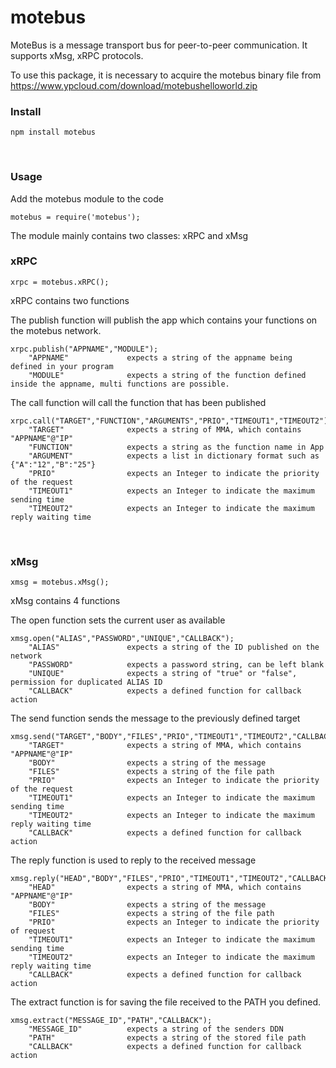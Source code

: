 # motebus

MoteBus is a message transport bus for peer-to-peer communication. It supports xMsg, xRPC protocols.

To use this package, it is necessary to acquire the motebus binary file from https://www.ypcloud.com/download/motebushelloworld.zip


### Install 

    npm install motebus
    
### Usage

Add the motebus module to the code
    
    motebus = require('motebus');
   
The module mainly contains two classes: xRPC and xMsg

### xRPC   
    xrpc = motebus.xRPC();

xRPC contains two functions

The publish function will publish the app which contains your functions on the motebus network. 
    
    xrpc.publish("APPNAME","MODULE");
        "APPNAME"             expects a string of the appname being defined in your program
        "MODULE"              expects a string of the function defined inside the appname, multi functions are possible.

The call function will call the function that has been published 
    
    xrpc.call("TARGET","FUNCTION","ARGUMENTS","PRIO","TIMEOUT1","TIMEOUT2");
        "TARGET"              expects a string of MMA, which contains "APPNAME"@"IP"
        "FUNCTION"            expects a string as the function name in App
        "ARGUMENT"            expects a list in dictionary format such as {"A":"12","B":"25"}
        "PRIO"                expects an Integer to indicate the priority of the request
        "TIMEOUT1"            expects an Integer to indicate the maximum sending time
        "TIMEOUT2"            expects an Integer to indicate the maximum reply waiting time
   
### xMsg
    xmsg = motebus.xMsg();
xMsg contains 4 functions

The open function sets the current user as available

    xmsg.open("ALIAS","PASSWORD","UNIQUE","CALLBACK");
        "ALIAS"               expects a string of the ID published on the network
        "PASSWORD"            expects a password string, can be left blank
        "UNIQUE"              expects a string of "true" or "false", permission for duplicated ALIAS ID 
        "CALLBACK"            expects a defined function for callback action 
        
The send function sends the message to the previously defined target

    xmsg.send("TARGET","BODY","FILES","PRIO","TIMEOUT1","TIMEOUT2","CALLBACK");
        "TARGET"              expects a string of MMA, which contains "APPNAME"@"IP"
        "BODY"                expects a string of the message
        "FILES"               expects a string of the file path
        "PRIO"                expects an Integer to indicate the priority of the request
        "TIMEOUT1"            expects an Integer to indicate the maximum sending time
        "TIMEOUT2"            expects an Integer to indicate the maximum reply waiting time
        "CALLBACK"            expects a defined function for callback action 
        
The reply function is used to reply to the received message

    xmsg.reply("HEAD","BODY","FILES","PRIO","TIMEOUT1","TIMEOUT2","CALLBACK");
        "HEAD"                expects a string of MMA, which contains "APPNAME"@"IP"
        "BODY"                expects a string of the message
        "FILES"               expects a string of the file path
        "PRIO"                expects an Integer to indicate the priority of request
        "TIMEOUT1"            expects an Integer to indicate the maximum sending time
        "TIMEOUT2"            expects an Integer to indicate the maximum reply waiting time
        "CALLBACK"            expects a defined function for callback action 

The extract function is for saving the file received to the PATH you defined. 
    
    xmsg.extract("MESSAGE_ID","PATH","CALLBACK");
        "MESSAGE_ID"          expects a string of the senders DDN
        "PATH"                expects a string of the stored file path
        "CALLBACK"            expects a defined function for callback action 


